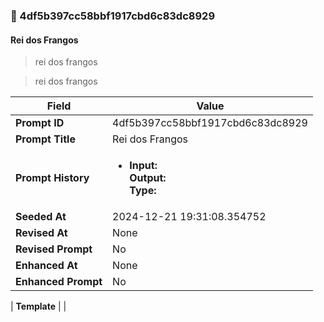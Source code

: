 

### 📜 4df5b397cc58bbf1917cbd6c83dc8929

#### Rei dos Frangos

> rei dos frangos

> rei dos frangos

| Field          | Value                                                                                                                                                                      |
|----------------|----------------------------------------------------------------------------------------------------------------------------------------------------------------------------|
| **Prompt ID**  | 4df5b397cc58bbf1917cbd6c83dc8929                                                                                                                                                            |
| **Prompt Title**  | Rei dos Frangos                                                                                                                                                            |
| **Prompt History** | <ul><li>**Input:**  <br> **Output:**  <br> **Type:** </li></ul> |
| **Seeded At** | 2024-12-21 19:31:08.354752                                                                                                                                                   |
| **Revised At** | None                                                                                                                                                   |
| **Revised Prompt** | No                                                                                                                                                                      |
| **Enhanced At** | None                                                                                                                                                  |
| **Enhanced Prompt** | No                                                                                                                                                                    |

| **Template**   |                                                                                                                                            |



